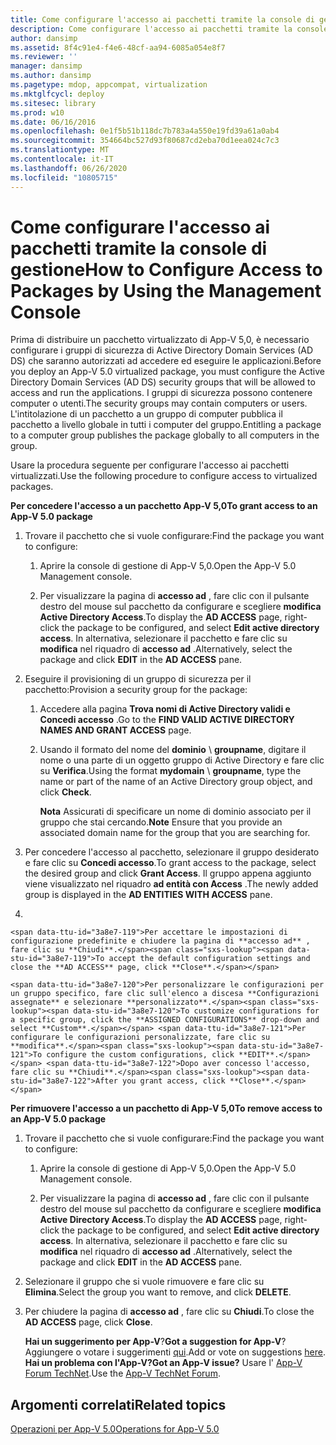 ```yaml
---
title: Come configurare l'accesso ai pacchetti tramite la console di gestione
description: Come configurare l'accesso ai pacchetti tramite la console di gestione
author: dansimp
ms.assetid: 8f4c91e4-f4e6-48cf-aa94-6085a054e8f7
ms.reviewer: ''
manager: dansimp
ms.author: dansimp
ms.pagetype: mdop, appcompat, virtualization
ms.mktglfcycl: deploy
ms.sitesec: library
ms.prod: w10
ms.date: 06/16/2016
ms.openlocfilehash: 0e1f5b51b118dc7b783a4a550e19fd39a61a0ab4
ms.sourcegitcommit: 354664bc527d93f80687cd2eba70d1eea024c7c3
ms.translationtype: MT
ms.contentlocale: it-IT
ms.lasthandoff: 06/26/2020
ms.locfileid: "10805715"
---
```

# <span data-ttu-id="3a8e7-103">Come configurare l'accesso ai pacchetti tramite la console di gestione</span><span class="sxs-lookup"><span data-stu-id="3a8e7-103">How to Configure Access to Packages by Using the Management Console</span></span>


<span data-ttu-id="3a8e7-104">Prima di distribuire un pacchetto virtualizzato di App-V 5,0, è necessario configurare i gruppi di sicurezza di Active Directory Domain Services (AD DS) che saranno autorizzati ad accedere ed eseguire le applicazioni.</span><span class="sxs-lookup"><span data-stu-id="3a8e7-104">Before you deploy an App-V 5.0 virtualized package, you must configure the Active Directory Domain Services (AD DS) security groups that will be allowed to access and run the applications.</span></span> <span data-ttu-id="3a8e7-105">I gruppi di sicurezza possono contenere computer o utenti.</span><span class="sxs-lookup"><span data-stu-id="3a8e7-105">The security groups may contain computers or users.</span></span> <span data-ttu-id="3a8e7-106">L'intitolazione di un pacchetto a un gruppo di computer pubblica il pacchetto a livello globale in tutti i computer del gruppo.</span><span class="sxs-lookup"><span data-stu-id="3a8e7-106">Entitling a package to a computer group publishes the package globally to all computers in the group.</span></span>

<span data-ttu-id="3a8e7-107">Usare la procedura seguente per configurare l'accesso ai pacchetti virtualizzati.</span><span class="sxs-lookup"><span data-stu-id="3a8e7-107">Use the following procedure to configure access to virtualized packages.</span></span>

**<span data-ttu-id="3a8e7-108">Per concedere l'accesso a un pacchetto App-V 5,0</span><span class="sxs-lookup"><span data-stu-id="3a8e7-108">To grant access to an App-V 5.0 package</span></span>**

1.  <span data-ttu-id="3a8e7-109">Trovare il pacchetto che si vuole configurare:</span><span class="sxs-lookup"><span data-stu-id="3a8e7-109">Find the package you want to configure:</span></span>

    1.  <span data-ttu-id="3a8e7-110">Aprire la console di gestione di App-V 5,0.</span><span class="sxs-lookup"><span data-stu-id="3a8e7-110">Open the App-V 5.0 Management console.</span></span>

    2.  <span data-ttu-id="3a8e7-111">Per visualizzare la pagina di **accesso ad** , fare clic con il pulsante destro del mouse sul pacchetto da configurare e scegliere **modifica Active Directory Access**.</span><span class="sxs-lookup"><span data-stu-id="3a8e7-111">To display the **AD ACCESS** page, right-click the package to be configured, and select **Edit active directory access**.</span></span> <span data-ttu-id="3a8e7-112">In alternativa, selezionare il pacchetto e fare clic su **modifica** nel riquadro di **accesso ad** .</span><span class="sxs-lookup"><span data-stu-id="3a8e7-112">Alternatively, select the package and click **EDIT** in the **AD ACCESS** pane.</span></span>

2.  <span data-ttu-id="3a8e7-113">Eseguire il provisioning di un gruppo di sicurezza per il pacchetto:</span><span class="sxs-lookup"><span data-stu-id="3a8e7-113">Provision a security group for the package:</span></span>

    1.  <span data-ttu-id="3a8e7-114">Accedere alla pagina **Trova nomi di Active Directory validi e Concedi accesso** .</span><span class="sxs-lookup"><span data-stu-id="3a8e7-114">Go to the **FIND VALID ACTIVE DIRECTORY NAMES AND GRANT ACCESS** page.</span></span>

    2.  <span data-ttu-id="3a8e7-115">Usando il formato del nome del **dominio**  \\  **groupname**, digitare il nome o una parte di un oggetto gruppo di Active Directory e fare clic su **Verifica**.</span><span class="sxs-lookup"><span data-stu-id="3a8e7-115">Using the format **mydomain** \\ **groupname**, type the name or part of the name of an Active Directory group object, and click **Check**.</span></span>

        <span data-ttu-id="3a8e7-116">**Nota**  Assicurati di specificare un nome di dominio associato per il gruppo che stai cercando.</span><span class="sxs-lookup"><span data-stu-id="3a8e7-116">**Note** Ensure that you provide an associated domain name for the group that you are searching for.</span></span>

         

3.  <span data-ttu-id="3a8e7-117">Per concedere l'accesso al pacchetto, selezionare il gruppo desiderato e fare clic su **Concedi accesso**.</span><span class="sxs-lookup"><span data-stu-id="3a8e7-117">To grant access to the package, select the desired group and click **Grant Access**.</span></span> <span data-ttu-id="3a8e7-118">Il gruppo appena aggiunto viene visualizzato nel riquadro **ad entità con Access** .</span><span class="sxs-lookup"><span data-stu-id="3a8e7-118">The newly added group is displayed in the **AD ENTITIES WITH ACCESS** pane.</span></span>

4.  

    <span data-ttu-id="3a8e7-119">Per accettare le impostazioni di configurazione predefinite e chiudere la pagina di **accesso ad** , fare clic su **Chiudi**.</span><span class="sxs-lookup"><span data-stu-id="3a8e7-119">To accept the default configuration settings and close the **AD ACCESS** page, click **Close**.</span></span>

    <span data-ttu-id="3a8e7-120">Per personalizzare le configurazioni per un gruppo specifico, fare clic sull'elenco a discesa **Configurazioni assegnate** e selezionare **personalizzato**.</span><span class="sxs-lookup"><span data-stu-id="3a8e7-120">To customize configurations for a specific group, click the **ASSIGNED CONFIGURATIONS** drop-down and select **Custom**.</span></span> <span data-ttu-id="3a8e7-121">Per configurare le configurazioni personalizzate, fare clic su **modifica**.</span><span class="sxs-lookup"><span data-stu-id="3a8e7-121">To configure the custom configurations, click **EDIT**.</span></span> <span data-ttu-id="3a8e7-122">Dopo aver concesso l'accesso, fare clic su **Chiudi**.</span><span class="sxs-lookup"><span data-stu-id="3a8e7-122">After you grant access, click **Close**.</span></span>

**<span data-ttu-id="3a8e7-123">Per rimuovere l'accesso a un pacchetto di App-V 5,0</span><span class="sxs-lookup"><span data-stu-id="3a8e7-123">To remove access to an App-V 5.0 package</span></span>**

1.  <span data-ttu-id="3a8e7-124">Trovare il pacchetto che si vuole configurare:</span><span class="sxs-lookup"><span data-stu-id="3a8e7-124">Find the package you want to configure:</span></span>

    1.  <span data-ttu-id="3a8e7-125">Aprire la console di gestione di App-V 5,0.</span><span class="sxs-lookup"><span data-stu-id="3a8e7-125">Open the App-V 5.0 Management console.</span></span>

    2.  <span data-ttu-id="3a8e7-126">Per visualizzare la pagina di **accesso ad** , fare clic con il pulsante destro del mouse sul pacchetto da configurare e scegliere **modifica Active Directory Access**.</span><span class="sxs-lookup"><span data-stu-id="3a8e7-126">To display the **AD ACCESS** page, right-click the package to be configured, and select **Edit active directory access**.</span></span> <span data-ttu-id="3a8e7-127">In alternativa, selezionare il pacchetto e fare clic su **modifica** nel riquadro di **accesso ad** .</span><span class="sxs-lookup"><span data-stu-id="3a8e7-127">Alternatively, select the package and click **EDIT** in the **AD ACCESS** pane.</span></span>

2.  <span data-ttu-id="3a8e7-128">Selezionare il gruppo che si vuole rimuovere e fare clic su **Elimina**.</span><span class="sxs-lookup"><span data-stu-id="3a8e7-128">Select the group you want to remove, and click **DELETE**.</span></span>

3.  <span data-ttu-id="3a8e7-129">Per chiudere la pagina di **accesso ad** , fare clic su **Chiudi**.</span><span class="sxs-lookup"><span data-stu-id="3a8e7-129">To close the **AD ACCESS** page, click **Close**.</span></span>

    <span data-ttu-id="3a8e7-130">**Hai un suggerimento per App-V**?</span><span class="sxs-lookup"><span data-stu-id="3a8e7-130">**Got a suggestion for App-V**?</span></span> <span data-ttu-id="3a8e7-131">Aggiungere o votare i suggerimenti [qui](http://appv.uservoice.com/forums/280448-microsoft-application-virtualization).</span><span class="sxs-lookup"><span data-stu-id="3a8e7-131">Add or vote on suggestions [here](http://appv.uservoice.com/forums/280448-microsoft-application-virtualization).</span></span> **<span data-ttu-id="3a8e7-132">Hai un problema con l'App-V?</span><span class="sxs-lookup"><span data-stu-id="3a8e7-132">Got an App-V issue?</span></span>** <span data-ttu-id="3a8e7-133">Usare l' [App-V Forum TechNet](https://social.technet.microsoft.com/Forums/home?forum=mdopappv).</span><span class="sxs-lookup"><span data-stu-id="3a8e7-133">Use the [App-V TechNet Forum](https://social.technet.microsoft.com/Forums/home?forum=mdopappv).</span></span>

## <span data-ttu-id="3a8e7-134">Argomenti correlati</span><span class="sxs-lookup"><span data-stu-id="3a8e7-134">Related topics</span></span>


[<span data-ttu-id="3a8e7-135">Operazioni per App-V 5.0</span><span class="sxs-lookup"><span data-stu-id="3a8e7-135">Operations for App-V 5.0</span></span>](operations-for-app-v-50.md)

 

 





